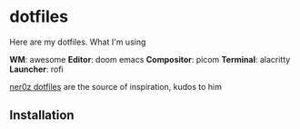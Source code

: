 # dotfiles

Here are my dotfiles. What I'm using

**WM**: awesome
**Editor**: doom emacs
**Compositor**: picom
**Terminal**: alacritty
**Launcher**: rofi

[ner0z dotfiles](https://github.com/ner0z/dotfiles) are the source of inspiration, kudos to him

## Installation

